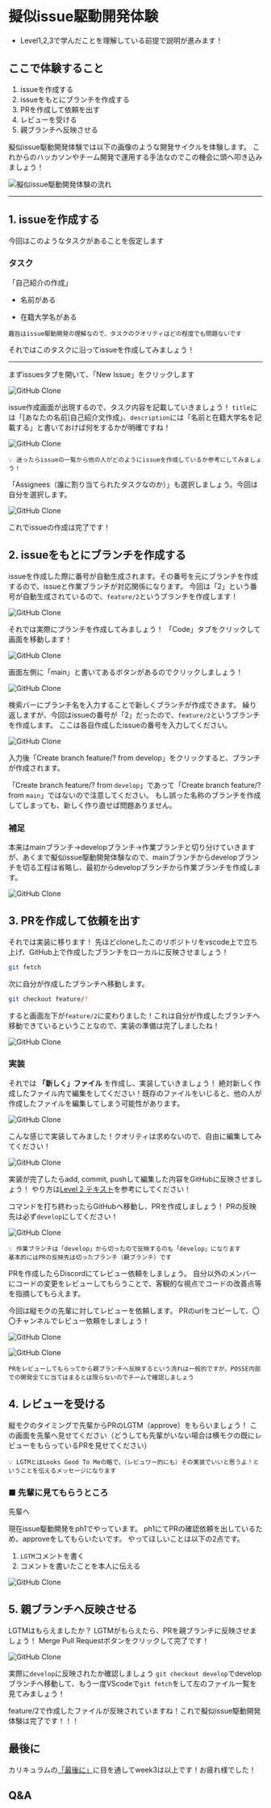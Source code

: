 # 擬似issue駆動開発体験

- Level1,2,3で学んだことを理解している前提で説明が進みます！

## ここで体験すること

1. issueを作成する
2. issueをもとにブランチを作成する
3. PRを作成して依頼を出す
4. レビューを受ける
5. 親ブランチへ反映させる

擬似issue駆動開発体験では以下の画像のような開発サイクルを体験します。
これからのハッカソンやチーム開発で運用する手法なのでこの機会に頭へ叩き込みましょう！

![擬似issue駆動開発体験の流れ](./images/ph1-idd-loop.png)

---

## 1. issueを作成する

今回はこのようなタスクがあることを仮定します

### タスク

「自己紹介の作成」

- 名前がある

- 在籍大学名がある

```text
趣旨はissue駆動開発の理解なので、タスクのクオリティはどの程度でも問題ないです
```

それではこのタスクに沿ってissueを作成してみましょう！

---

まずissuesタブを開いて、「New Issue」をクリックします

![GitHub Clone](./images/ph1-idd-sample-step1.png)

issue作成画面が出現するので、タスク内容を記載していきましょう！
`title`には「[あなたの名前]自己紹介文作成」、`description`には「名前と在籍大学名を記載する」と書いておけば何をするかが明確ですね！

![GitHub Clone](./images/ph1-idd-sample-step2.png)


```text
💡 迷ったらissueの一覧から他の人がどのようにissueを作成しているか参考にしてみましょう！
```

「Assignees（誰に割り当てられたタスクなのか）」も選択しましょう。今回は自分を選択します。

![GitHub Clone](./images/ph1-idd-sample-step3.png)

これでissueの作成は完了です！

## 2. issueをもとにブランチを作成する

issueを作成した際に番号が自動生成されます。その番号を元にブランチを作成するので、issueと作業ブランチが対応関係になります。
今回は「2」という番号が自動生成されているので、`feature/2`というブランチを作成します！

![GitHub Clone](./images/ph1-idd-sample-step4.png)

それでは実際にブランチを作成してみましょう！
「Code」タブをクリックして画面を移動します！

![GitHub Clone](./images/ph1-idd-sample-step5.png)

画面左側に「main」と書いてあるボタンがあるのでクリックしましょう！

![GitHub Clone](./images/ph1-idd-sample-step6.png)

検索バーにブランチ名を入力することで新しくブランチが作成できます。
繰り返しますが、今回はissueの番号が「2」だったので、`feature/2`というブランチを作成します。
ここは各自作成したissueの番号を入力してください。

![GitHub Clone](./images/ph1-idd-sample-step7.png)

入力後「Create branch feature/? from develop」をクリックすると、ブランチが作成されます。

「Create branch feature/? from `develop`」であって「Create branch feature/? from `main`」ではないので注意してください。
もし誤った名称のブランチを作成してしまっても、新しく作り直せば問題ありません。

### 補足

本来はmainブランチ→developブランチ→作業ブランチと切り分けていきますが、あくまで擬似issue駆動開発体験なので、mainブランチからdevelopブランチを切る工程は省略し、最初からdevelopブランチから作業ブランチを作成します。

![GitHub Clone](./images/ph1-idd-branch.png)

## 3. PRを作成して依頼を出す

それでは実装に移ります！
先ほどcloneしたこのリポジトリをvscode上で立ち上げ、GitHub上で作成したブランチをローカルに反映させましょう！

```bash
git fetch
```

次に自分が作成したブランチへ移動します。

```bash
git checkout feature/?
```

すると画面左下が`feature/2`に変わりました！これは自分が作成したブランチへ移動できているということなので、実装の準備は完了しましたね！

![GitHub Clone](./images/ph1-idd-sample-step9.png)

### 実装

それでは **「新しく」ファイル** を作成し、実装していきましょう！
絶対新しく作成したファイル内で編集をしてください！既存のファイルをいじると、他の人が作成したファイルを編集してしまう可能性があります。

![GitHub Clone](./images/ph1-idd-sample-step11.png)

こんな感じで実装してみました！クオリティは求めないので、自由に編集してみてください！

![GitHub Clone](./images/ph1-idd-sample-step12.png)

実装が完了したらadd, commit, pushして編集した内容をGitHubに反映させましょう！
やり方は[Level 2 テキスト](https://github.com/posse-ap/curriculum/blob/main/PH1/PH1_Git_GitHub_Level_2.md#4-%E3%82%B3%E3%83%B3%E3%83%95%E3%83%AA%E3%82%AF%E3%83%88)を参考にしてください！

コマンドを打ち終わったらGitHubへ移動し、PRを作成しましょう！
PRの反映先は必ず`develop`にしてください！

![GitHub Clone](./images/ph1-idd-sample-step14.png)

```text
💡 作業ブランチは「develop」から切ったので反映するのも「develop」になります
基本的にはPRの反映先は切ったブランチ（親ブランチ）です
```

PRを作成したらDiscordにてレビュー依頼をしましょう。
自分以外のメンバーにコードの変更をレビューしてもらうことで、客観的な視点でコードの改善点等を指摘してもらえます。

今回は縦モクの先輩に対してレビューを依頼します。
PRのurlをコピーして、〇〇チャンネルでレビュー依頼をしましょう！

![GitHub Clone](./images/ph1-idd-sample-step15.png)

![GitHub Clone](./images/ph1-idd-sample-step16.png)

```text
PRをレビューしてもらってから親ブランチへ反映するという流れは一般的ですが、POSSE内部での開発全てに当てはまるとは限らないのでチームで確認しましょう
```

## 4. レビューを受ける

縦モクのタイミングで先輩からPRのLGTM（approve）をもらいましょう！
この画面を先輩へ見せてください（どうしても先輩がいない場合は横モクの既にレビューをもらっているPRを見せてください）

```text
💡 LGTMとはLooks Good To Meの略で、（レビュワー的にも）その実装でいいと思うよ！ということを伝えるメッセージになります
```

### ■ 先輩に見てもらうところ

先輩へ

現在issue駆動開発をph1でやっています。
ph1にてPRの確認依頼を出しているため、approveをしてもらいたいです。
やってほしいことは以下の2点です。

1. `LGTM`コメントを書く
2. コメントを書いたことを本人に伝える

![GitHub Clone](./images/ph1-idd-sample-step17.png)

## 5. 親ブランチへ反映させる

LGTMはもらえましたか？
LGTMがもらえたら、PRを親ブランチに反映させましょう！
Merge Pull Requestボタンをクリックして完了です！

![GitHub Clone](./images/ph1-idd-sample-step18.png)

実際に`develop`に反映されたか確認しましょう
`git checkout develop`でdevelopブランチへ移動して、もう一度VScodeで`git fetch`をして左のファイル一覧を見てみましょう！

feature/2で作成したファイルが反映されていますね！これで擬似issue駆動開発体験は完了です！！！

## 最後に

カリキュラムの[「最後に」](https://github.com/posse-ap/curriculum/blob/6c7afdb7073b177c08b9b3a14fee0d9082e97b70/PH1/PH1_Git_GitHub_Level_3.md#%E6%9C%80%E5%BE%8C%E3%81%AB)に目を通してweek3は以上です！お疲れ様でした！

## Q&A
